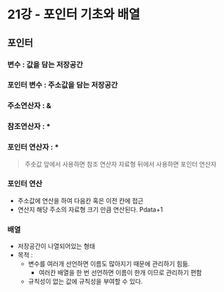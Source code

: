 # 21강 - 포인터 기초와 배열

## 포인터
### 변수 : 값을 담는 저장공간
### 포인터 변수 : 주소값을 담는 저장공간

### 주소연산자 : &

### 참조연산자 : *

### 포인터 연산자 : *

> 주솟값 앞에서 사용하면 참조 연산자
> 자료형 뒤에서 사용하면 포인터 연산자

### 포인터 연산
- 주소값에 연산을 하여 다음칸 혹은 이전 칸에 접근
- 연산지 해당 주소의 자료형 크기 만큼 연산된다. Pdata+1

### 배열
- 저장공간이 나열되어있는 형태
- 목적 : 
    - 변수를 여러개 선언하면 이름도 많아지기 때문에 관리하기 힘듦.
        - 여러칸 배열을 한 번 선언하면 이름이 한개 이므로 관리하기 편함
    - 규칙성이 없는 값에 규칙성을 부여할 수 있다.
